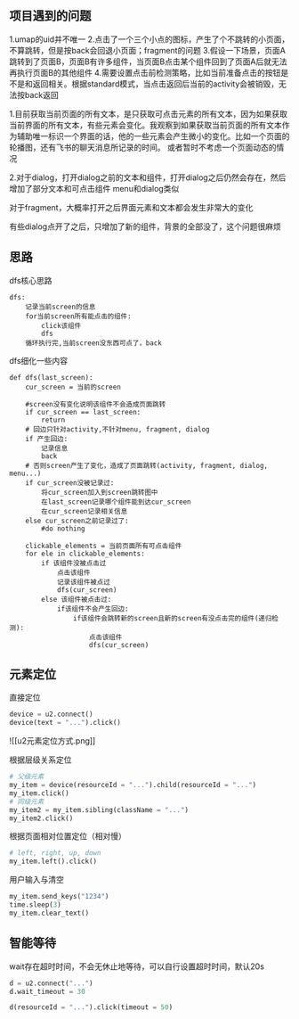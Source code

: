 ## 项目遇到的问题
1.umap的uid并不唯一
2.点击了一个三个小点的图标，产生了个不跳转的小页面，不算跳转，但是按back会回退小页面；fragment的问题
3.假设一下场景，页面A跳转到了页面B，页面B有许多组件，当页面B点击某个组件回到了页面A后就无法再执行页面B的其他组件
4.需要设置点击前检测策略，比如当前准备点击的按钮是不是和返回相关。根据standard模式，当点击返回后当前的activity会被销毁，无法按back返回

1.目前获取当前页面的所有文本，是只获取可点击元素的所有文本，因为如果获取当前界面的所有文本，有些元素会变化。我观察到如果获取当前页面的所有文本作为辅助唯一标识一个界面的话，他的一些元素会产生微小的变化。比如一个页面的轮播图，还有飞书的聊天消息所记录的时间。 或者暂时不考虑一个页面动态的情况

2.对于dialog，打开dialog之前的文本和组件，打开dialog之后仍然会存在，然后增加了部分文本和可点击组件
menu和dialog类似

对于fragment，大概率打开之后界面元素和文本都会发生非常大的变化

有些dialog点开了之后，只增加了新的组件，背景的全部没了，这个问题很麻烦

## 思路
dfs核心思路 
```
dfs:
	记录当前screen的信息
	for当前screen所有能点击的组件:
		click该组件
		dfs
	循环执行完,当前screen没东西可点了，back
```
dfs细化一些内容
```
def dfs(last_screen):
	cur_screen = 当前的screen
	
	#screen没有变化说明该组件不会造成页面跳转
	if cur_screen == last_screen: 
		return
	# 回边只针对activity,不针对menu, fragment, dialog
	if 产生回边:
		记录信息
		back
	# 否则screen产生了变化，造成了页面跳转(activity, fragment, dialog, menu...)
	if cur_screen没被记录过:
		将cur_screen加入到screen跳转图中
		在last_screen记录哪个组件能到达cur_screen
		在cur_screen记录相关信息 
	else cur_screen之前记录过了:
		#do nothing 
	
	clickable_elements = 当前页面所有可点击组件
	for ele in clickable_elements:
		if 该组件没被点击过 
			点击该组件
			记录该组件被点过
			dfs(cur_screen)
		else 该组件被点击过:
			if该组件不会产生回边:
				if该组件会跳转新的screen且新的screen有没点击完的组件(递归检测):
					点击该组件
					dfs(cur_screen)
```

## 元素定位
直接定位
```python
device = u2.connect()
device(text = "...").click()
```
![[u2元素定位方式.png]]

根据层级关系定位
```python
# 父级元素
my_item = device(resourceId = "...").child(resourceId = "...")
my_item.click()
# 同级元素
my_item2 = my_item.sibling(className = "...")
my_item2.click()
```

根据页面相对位置定位（相对慢）
```python
# left, right, up, down
my_item.left().click()
```

用户输入与清空 
```python
my_item.send_keys("1234")
time.sleep(3)
my_item.clear_text()
```

## 智能等待

wait存在超时时间，不会无休止地等待，可以自行设置超时时间，默认20s
```python
d = u2.connect("...")
d.wait_timeout = 30

d(resourceId = "...").click(timeout = 50)
```



